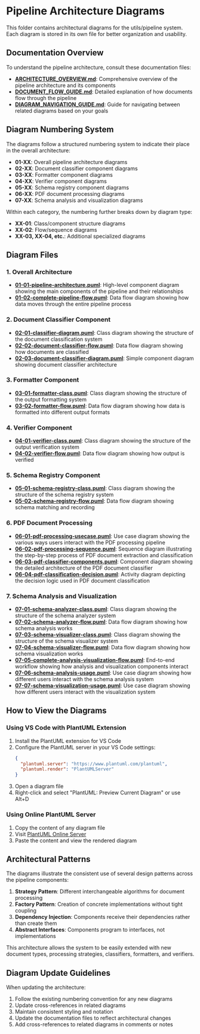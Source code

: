 
# Pipeline Architecture Diagrams

This folder contains architectural diagrams for the utils/pipeline system. Each diagram is stored in its own file for better organization and usability.

## Documentation Overview

To understand the pipeline architecture, consult these documentation files:

- **[ARCHITECTURE_OVERVIEW.md](ARCHITECTURE_OVERVIEW.md)**: Comprehensive overview of the pipeline architecture and its components
- **[DOCUMENT_FLOW_GUIDE.md](DOCUMENT_FLOW_GUIDE.md)**: Detailed explanation of how documents flow through the pipeline
- **[DIAGRAM_NAVIGATION_GUIDE.md](DIAGRAM_NAVIGATION_GUIDE.md)**: Guide for navigating between related diagrams based on your goals

## Diagram Numbering System

The diagrams follow a structured numbering system to indicate their place in the overall architecture:

- **01-XX**: Overall pipeline architecture diagrams
- **02-XX**: Document classifier component diagrams
- **03-XX**: Formatter component diagrams
- **04-XX**: Verifier component diagrams
- **05-XX**: Schema registry component diagrams
- **06-XX**: PDF document processing diagrams
- **07-XX**: Schema analysis and visualization diagrams

Within each category, the numbering further breaks down by diagram type:
- **XX-01**: Class/component structure diagrams
- **XX-02**: Flow/sequence diagrams
- **XX-03, XX-04, etc.**: Additional specialized diagrams

## Diagram Files

### 1. Overall Architecture

- **[01-01-pipeline-architecture.puml](01-01-pipeline-architecture.puml)**: High-level component diagram showing the main components of the pipeline and their relationships
- **[01-02-complete-pipeline-flow.puml](01-02-complete-pipeline-flow.puml)**: Data flow diagram showing how data moves through the entire pipeline process

### 2. Document Classifier Component

- **[02-01-classifier-diagram.puml](02-01-classifier-diagram.puml)**: Class diagram showing the structure of the document classification system
- **[02-02-document-classifier-flow.puml](02-02-document-classifier-flow.puml)**: Data flow diagram showing how documents are classified
- **[02-03-document-classifier-diagram.puml](02-03-document-classifier-diagram.puml)**: Simple component diagram showing document classifier architecture

### 3. Formatter Component

- **[03-01-formatter-class.puml](03-01-formatter-class.puml)**: Class diagram showing the structure of the output formatting system
- **[03-02-formatter-flow.puml](03-02-formatter-flow.puml)**: Data flow diagram showing how data is formatted into different output formats

### 4. Verifier Component

- **[04-01-verifier-class.puml](04-01-verifier-class.puml)**: Class diagram showing the structure of the output verification system
- **[04-02-verifier-flow.puml](04-02-verifier-flow.puml)**: Data flow diagram showing how output is verified

### 5. Schema Registry Component

- **[05-01-schema-registry-class.puml](05-01-schema-registry-class.puml)**: Class diagram showing the structure of the schema registry system
- **[05-02-schema-registry-flow.puml](05-02-schema-registry-flow.puml)**: Data flow diagram showing schema matching and recording

### 6. PDF Document Processing

- **[06-01-pdf-processing-usecase.puml](06-01-pdf-processing-usecase.puml)**: Use case diagram showing the various ways users interact with the PDF processing pipeline
- **[06-02-pdf-processing-sequence.puml](06-02-pdf-processing-sequence.puml)**: Sequence diagram illustrating the step-by-step process of PDF document extraction and classification
- **[06-03-pdf-classifier-components.puml](06-03-pdf-classifier-components.puml)**: Component diagram showing the detailed architecture of the PDF document classifier
- **[06-04-pdf-classification-decision.puml](06-04-pdf-classification-decision.puml)**: Activity diagram depicting the decision logic used in PDF document classification

### 7. Schema Analysis and Visualization

- **[07-01-schema-analyzer-class.puml](07-01-schema-analyzer-class.puml)**: Class diagram showing the structure of the schema analyzer system
- **[07-02-schema-analyzer-flow.puml](07-02-schema-analyzer-flow.puml)**: Data flow diagram showing how schema analysis works
- **[07-03-schema-visualizer-class.puml](07-03-schema-visualizer-class.puml)**: Class diagram showing the structure of the schema visualizer system
- **[07-04-schema-visualizer-flow.puml](07-04-schema-visualizer-flow.puml)**: Data flow diagram showing how schema visualization works
- **[07-05-complete-analysis-visualization-flow.puml](07-05-complete-analysis-visualization-flow.puml)**: End-to-end workflow showing how analysis and visualization components interact
- **[07-06-schema-analysis-usage.puml](07-06-schema-analysis-usage.puml)**: Use case diagram showing how different users interact with the schema analysis system
- **[07-07-schema-visualization-usage.puml](07-07-schema-visualization-usage.puml)**: Use case diagram showing how different users interact with the visualization system

## How to View the Diagrams

### Using VS Code with PlantUML Extension

1. Install the PlantUML extension for VS Code
2. Configure the PlantUML server in your VS Code settings:
   ```json
   {
     "plantuml.server": "https://www.plantuml.com/plantuml",
     "plantuml.render": "PlantUMLServer"
   }
   ```
3. Open a diagram file
4. Right-click and select "PlantUML: Preview Current Diagram" or use Alt+D

### Using Online PlantUML Server

1. Copy the content of any diagram file
2. Visit [PlantUML Online Server](http://www.plantuml.com/plantuml/uml/)
3. Paste the content and view the rendered diagram

## Architectural Patterns

The diagrams illustrate the consistent use of several design patterns across the pipeline components:

1. **Strategy Pattern**: Different interchangeable algorithms for document processing
2. **Factory Pattern**: Creation of concrete implementations without tight coupling
3. **Dependency Injection**: Components receive their dependencies rather than create them
4. **Abstract Interfaces**: Components program to interfaces, not implementations

This architecture allows the system to be easily extended with new document types, processing strategies, classifiers, formatters, and verifiers.

## Diagram Update Guidelines

When updating the architecture:

1. Follow the existing numbering convention for any new diagrams
2. Update cross-references in related diagrams
3. Maintain consistent styling and notation
4. Update the documentation files to reflect architectural changes
5. Add cross-references to related diagrams in comments or notes
